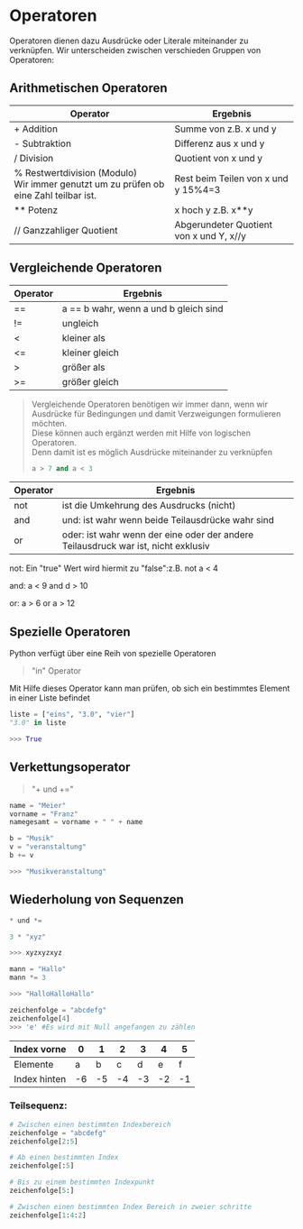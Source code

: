 
# Operatoren

Operatoren dienen dazu Ausdrücke oder Literale miteinander zu verknüpfen.
Wir unterscheiden zwischen verschieden Gruppen von Operatoren:

## Arithmetischen Operatoren

| Operator| Ergebnis |
|---------|---|
|+ Addition|Summe von z.B. x und y|
|- Subtraktion|Differenz aus x und y|
|/ Division|Quotient von x und y|
|% Restwertdivision (Modulo)<br/>Wir immer genutzt um zu prüfen ob eine Zahl teilbar ist.|Rest beim Teilen von x und y 15%4=3|
|** Potenz |x hoch y z.B. x**y|
|// Ganzzahliger Quotient|Abgerundeter Quotient von x und Y, x//y|
                       

## Vergleichende Operatoren

| Operator |Ergebnis|
|----------|---|
| ==       |a == b wahr, wenn a und b gleich sind|
| !=       |ungleich|
| <        |kleiner als|
| <=       |kleiner gleich|
| \>       |größer als|
| \>=      |größer gleich|
> Vergleichende Operatoren benötigen wir immer dann, wenn wir Ausdrücke für Bedingungen und damit Verzweigungen formulieren möchten.  
Diese können auch ergänzt werden mit Hilfe von logischen Operatoren.  
Denn damit ist es möglich Ausdrücke miteinander zu verknüpfen
> ```python
> a > 7 and a < 3
> ```



| Operator | Ergebnis                                                                          |
|----------|-----------------------------------------------------------------------------------|
| not      | ist die Umkehrung des Ausdrucks (nicht)                                           | 
| and      | und: ist wahr wenn beide Teilausdrücke wahr sind                                  |
| or       | oder: ist wahr wenn der eine oder der andere Teilausdruck war ist, nicht exklusiv |

not:
Ein "true" Wert wird hiermit zu "false":z.B. not a < 4

and:
a < 9 and d > 10

or:
a > 6 or a > 12

## Spezielle Operatoren
Python verfügt über eine Reih von spezielle Operatoren

> "in" Operator

Mit Hilfe dieses Operator kann man prüfen, ob sich ein bestimmtes Element in einer Liste befindet

```python
liste = ["eins", "3.0", "vier"]
"3.0" in liste

>>> True
``` 

## Verkettungsoperator
> "+ und +="

```python
name = "Meier"
vorname = "Franz"
namegesamt = vorname + " " + name
```
```python
b = "Musik"
v = "veranstaltung"
b += v

>>> "Musikveranstaltung"
```

## Wiederholung von Sequenzen
```python
* und *=
```

```python
3 * "xyz"

>>> xyzxyzxyz
```
```python
mann = "Hallo"
mann *= 3

>>> "HalloHalloHallo"
```
```python
zeichenfolge = "abcdefg"
zeichenfolge[4]
>>> 'e' #Es wird mit Null angefangen zu zählen
```

| Index vorne  | 0  | 1  | 2  | 3  | 4  | 5  |
|--------------|----|----|----|----|----|----|
| Elemente     | a  | b  | c  | d  | e  | f  |
| Index hinten | -6 | -5 | -4 | -3 | -2 | -1 |

### Teilsequenz:
```python
# Zwischen einen bestimmten Indexbereich
zeichenfolge = "abcdefg"
zeichenfolge[2:5]

# Ab einen bestimmten Index
zeichenfolge[:5]

# Bis zu einem bestimmten Indexpunkt
zeichenfolge[5:]

# Zwischen einen bestimmten Index Bereich in zweier schritte
zeichenfolge[1:4:2]
```